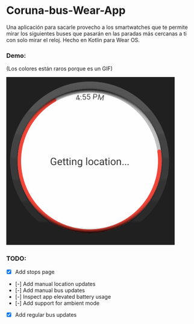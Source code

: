 # Coruna-bus-Wear-App
Una aplicación para sacarle provecho a los smartwatches que te permite mirar los siguientes buses que pasarán en las paradas más cercanas a ti con solo mirar el reloj. Hecho en Kotlin para Wear OS.

### Demo:
(Los colores están raros porque es un GIF)

![](https://github.com/LucaDangeloS/Coruna-bus-Wear-App/blob/main/demoV0.1.gif)

### TODO:
- [x] Add stops page
- [-] Add manual location updates
- [-] Add manual bus updates
- [-] Inspect app elevated battery usage
- [-] Add support for ambient mode
- [X] Add regular bus updates
